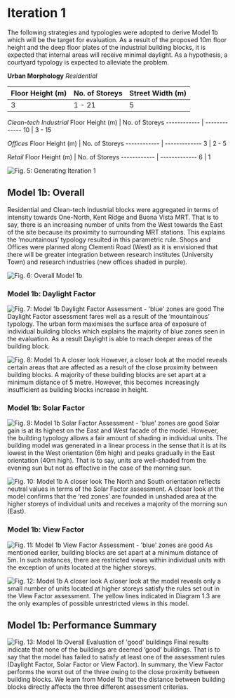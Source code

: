 
# Iteration 1
The following strategies and typologies were adopted to derive Model 1b which will be the target for evaluation. As a result of the proposed 10m floor height and the deep floor plates of the industrial building blocks, it is expected that internal areas will receive minimal daylight. As a hypothesis, a courtyard typology is expected to alleviate the problem. 

**Urban Morphology**
*Residential* 

| Floor Height (m)  | No. of Storeys | Street Width (m) |
| ------------ | ------------- | ------------- |
| 3 | 1 - 21 | 5 |


*Clean-tech Industrial* 
Floor Height (m)  | No. of Storeys
------------ | -------------
10 | 3 - 15

*Offices* 
Floor Height (m)  | No. of Storeys
------------ | -------------
3 | 2 - 5

*Retail* 
Floor Height (m)  | No. of Storeys
------------ | -------------
6 | 1



![Fig. 5: Generating Iteration 1](imgs/Iteration1.jpg)

## Model 1b: Overall 
Residential and Clean-tech Industrial blocks were aggregated in terms of intensity towards One-North, Kent Ridge and Buona Vista MRT. That is to say, there is an increasing number of units from the West towards the East of the site because its proximity to surrounding MRT stations. This explains the ‘mountainous’ typology resulted in this parametric rule. Shops and Offices were planned along Clementi Road (West) as it is envisioned that there will be greater integration between research institutes (University Town) and research industries (new offices shaded in purple). 

![Fig. 6: Overall Model 1b](imgs/Iteration1b_Overall.jpg)

### Model 1b: Daylight Factor
![Fig. 7: Model 1b Daylight Factor Assessment - 'blue' zones are good](imgs/Iteration1b_Daylight_factor.jpg)
The Daylight Factor assessment fares well as a result of the ‘mountainous’ typology. The urban form maximises the surface area of exposure of individual building blocks which explains the majority of blue zones seen in the evaluation. As a result Daylight is able to reach deeper areas of the building block. 

![Fig. 8: Model 1b A closer look](imgs/Iteration1b_Zoom_Daylight_factor.jpg)
However, a closer look at the model reveals certain areas that are affected as a result of the close proximity between building blocks. A majority of these building blocks are set apart at a minimum distance of 5 metre. However, this becomes increasingly insufficient as building blocks increase in height. 

### Model 1b: Solar Factor
![Fig. 9: Model 1b Solar Factor Assessment - 'blue' zones are good](imgs/Iteration1b_Solar_factor.jpg)
Solar gain is at its highest on the East and West facade of the model. However, the building typology allows a fair amount of shading in individual units. The building model was generated in a linear process in the sense that it is at its lowest in the West orientation (6m high) and peaks gradually in the East orientation (40m high). That is to say, units are well-shaded from the evening sun but not as effective in the case of the morning sun. 

![Fig. 10: Model 1b A closer look](imgs/Iteration1b_Zoom_Solar_factor.jpg)
The North and South orientation reflects neutral values in terms of the Solar Factor assessment. A closer look at the model confirms that the ‘red zones’ are founded in unshaded area at the higher storeys of individual units and receives a majority of the morning sun (East). 

### Model 1b: View Factor
![Fig. 11: Model 1b View Factor Assessment - 'blue' zones are good](imgs/Iteration1b_View_factor.jpg)
As mentioned earlier, building blocks are set apart at a minimum distance of 5m. In such instances, there are restricted views within individual units with the exception of units located at the higher storeys. 

![Fig. 12: Model 1b A closer look](imgs/Iteration1b_Zoom_View_factor.jpg)
A closer look at the model reveals only a small number of units located at higher storeys satisfy the rules set out in the View Factor assessment. The yellow lines indicated in Diagram 1.3 are the only examples of possible unrestricted views in this model. 

## Model 1b: Performance Summary
![Fig. 13: Model 1b Overall Evaluation of 'good' buildings](imgs/Iteration1b_Good_Building.jpg)
Final results indicate that none of the buildings are deemed ‘good’ buildings. That is to say that the model has failed to satisfy at least one of the assessment rules (Daylight Factor, Solar Factor or View Factor). In summary, the View Factor performs the worst out of the three owing to the close proximity between building blocks. We learn from Model 1b that the distance between building blocks directly affects the three different assessment criterias. 




